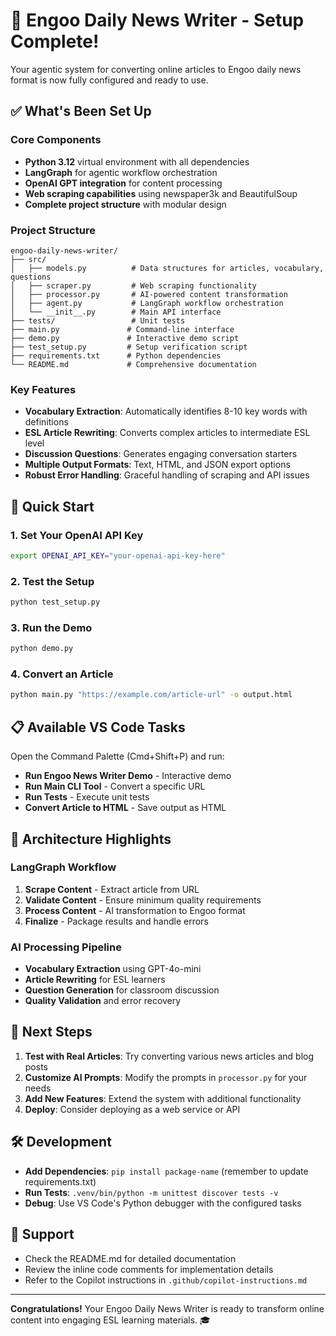 # 🎉 Engoo Daily News Writer - Setup Complete!

Your agentic system for converting online articles to Engoo daily news format is now fully configured and ready to use.

## ✅ What's Been Set Up

### Core Components
- **Python 3.12** virtual environment with all dependencies
- **LangGraph** for agentic workflow orchestration
- **OpenAI GPT integration** for content processing
- **Web scraping capabilities** using newspaper3k and BeautifulSoup
- **Complete project structure** with modular design

### Project Structure
```
engoo-daily-news-writer/
├── src/
│   ├── models.py          # Data structures for articles, vocabulary, questions
│   ├── scraper.py         # Web scraping functionality
│   ├── processor.py       # AI-powered content transformation
│   ├── agent.py           # LangGraph workflow orchestration
│   └── __init__.py        # Main API interface
├── tests/                 # Unit tests
├── main.py               # Command-line interface
├── demo.py               # Interactive demo script
├── test_setup.py         # Setup verification script
├── requirements.txt      # Python dependencies
└── README.md             # Comprehensive documentation
```

### Key Features
- **Vocabulary Extraction**: Automatically identifies 8-10 key words with definitions
- **ESL Article Rewriting**: Converts complex articles to intermediate ESL level
- **Discussion Questions**: Generates engaging conversation starters
- **Multiple Output Formats**: Text, HTML, and JSON export options
- **Robust Error Handling**: Graceful handling of scraping and API issues

## 🚀 Quick Start

### 1. Set Your OpenAI API Key
```bash
export OPENAI_API_KEY="your-openai-api-key-here"
```

### 2. Test the Setup
```bash
python test_setup.py
```

### 3. Run the Demo
```bash
python demo.py
```

### 4. Convert an Article
```bash
python main.py "https://example.com/article-url" -o output.html
```

## 📋 Available VS Code Tasks

Open the Command Palette (Cmd+Shift+P) and run:
- **Run Engoo News Writer Demo** - Interactive demo
- **Run Main CLI Tool** - Convert a specific URL
- **Run Tests** - Execute unit tests
- **Convert Article to HTML** - Save output as HTML

## 🔧 Architecture Highlights

### LangGraph Workflow
1. **Scrape Content** - Extract article from URL
2. **Validate Content** - Ensure minimum quality requirements
3. **Process Content** - AI transformation to Engoo format
4. **Finalize** - Package results and handle errors

### AI Processing Pipeline
- **Vocabulary Extraction** using GPT-4o-mini
- **Article Rewriting** for ESL learners
- **Question Generation** for classroom discussion
- **Quality Validation** and error recovery

## 📁 Next Steps

1. **Test with Real Articles**: Try converting various news articles and blog posts
2. **Customize AI Prompts**: Modify the prompts in `processor.py` for your needs
3. **Add New Features**: Extend the system with additional functionality
4. **Deploy**: Consider deploying as a web service or API

## 🛠 Development

- **Add Dependencies**: `pip install package-name` (remember to update requirements.txt)
- **Run Tests**: `.venv/bin/python -m unittest discover tests -v`
- **Debug**: Use VS Code's Python debugger with the configured tasks

## 🤝 Support

- Check the README.md for detailed documentation
- Review the inline code comments for implementation details
- Refer to the Copilot instructions in `.github/copilot-instructions.md`

---

**Congratulations!** Your Engoo Daily News Writer is ready to transform online content into engaging ESL learning materials. 🎓
